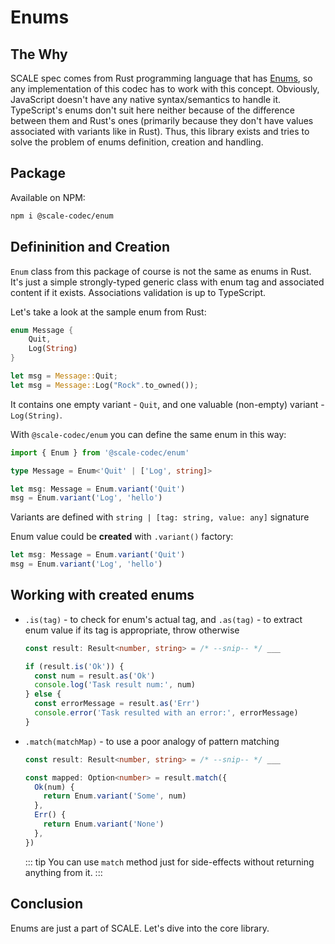 # Enums

## The Why

SCALE spec comes from Rust programming language that has [Enums](https://doc.rust-lang.org/book/ch06-01-defining-an-enum.html), so any implementation of this codec has to work with this concept. Obviously, JavaScript doesn't have any native syntax/semantics to handle it. TypeScript's enums don't suit here neither because of the difference between them and Rust's ones (primarily because they don't have values associated with variants like in Rust). Thus, this library exists and tries to solve the problem of enums definition, creation and handling.

## Package

Available on NPM:

```bash
npm i @scale-codec/enum
```

## Defininition and Creation

`Enum` class from this package of course is not the same as enums in Rust. It's just a simple strongly-typed generic class with enum tag and associated content if it exists. Associations validation is up to TypeScript.

Let's take a look at the sample enum from Rust:

```rust
enum Message {
    Quit,
    Log(String)
}

let msg = Message::Quit;
let msg = Message::Log("Rock".to_owned());
```

It contains one empty variant - `Quit`, and one valuable (non-empty) variant - `Log(String)`.

With `@scale-codec/enum` you can define the same enum in this way:

```ts
import { Enum } from '@scale-codec/enum'

type Message = Enum<'Quit' | ['Log', string]>

let msg: Message = Enum.variant('Quit')
msg = Enum.variant('Log', 'hello')
```

Variants are defined with `string | [tag: string, value: any]` signature

Enum value could be **created** with `.variant()` factory:

```ts
let msg: Message = Enum.variant('Quit')
msg = Enum.variant('Log', 'hello')
```

## Working with created enums

- `.is(tag)` - to check for enum's actual tag, and `.as(tag)` - to extract enum value if its tag is appropriate, throw otherwise

  ```ts
  const result: Result<number, string> = /* --snip-- */ ___

  if (result.is('Ok')) {
    const num = result.as('Ok')
    console.log('Task result num:', num)
  } else {
    const errorMessage = result.as('Err')
    console.error('Task resulted with an error:', errorMessage)
  }
  ```

- `.match(matchMap)` - to use a poor analogy of pattern matching

  ```ts
  const result: Result<number, string> = /* --snip-- */ ___

  const mapped: Option<number> = result.match({
    Ok(num) {
      return Enum.variant('Some', num)
    },
    Err() {
      return Enum.variant('None')
    },
  })
  ```

  ::: tip
  You can use `match` method just for side-effects without returning anything from it.
  :::

## Conclusion

Enums are just a part of SCALE. Let's dive into the core library.
